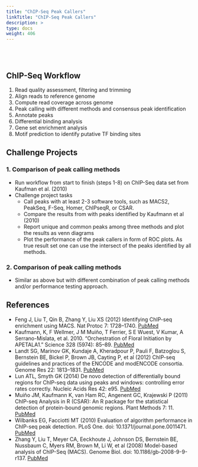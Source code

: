 ```yaml
---
title: "ChIP-Seq Peak Callers"
linkTitle: "ChIP-Seq Peak Callers"
description: >
type: docs
weight: 406
---
```


<br></br>

## ChIP-Seq Workflow  

1. Read quality assessment, filtering and trimming
2. Align reads to reference genome
3. Compute read coverage across genome
4. Peak calling with different methods and consensus peak identification
5. Annotate peaks
6. Differential binding analysis
7. Gene set enrichment analysis
8. Motif prediction to identify putative TF binding sites

## Challenge Projects

### 1. Comparison of peak calling methods

+ Run workflow from start to finish (steps 1-8) on ChIP-Seq data set from Kaufman et al. (2010)
+ Challenge project tasks
    + Call peaks with at least 2-3 software tools, such as MACS2, PeakSeq, F-Seq, Homer, ChIPseqR, or CSAR.
	+ Compare the results from with peaks identified by Kaufmann et al (2010)
	+ Report unique and common peaks among three methods and plot the results as venn diagrams
	+ Plot the performance of the peak callers in form of ROC plots. As true result set one can use the intersect of the peaks identified by all methods.

### 2. Comparison of peak calling methods

+ Similar as above but with different combination of peak calling methods and/or performance testing approach.

## References

+ Feng J, Liu T, Qin B, Zhang Y, Liu XS (2012) Identifying ChIP-seq enrichment using MACS. Nat Protoc 7: 1728–1740. [PubMed](https://pubmed.ncbi.nlm.nih.gov/22936215/)
+ Kaufmann, K, F Wellmer, J M Muiño, T Ferrier, S E Wuest, V Kumar, A Serrano-Mislata, et al. 2010. “Orchestration of Floral Initiation by APETALA1.” Science 328 (5974): 85–89. [PubMed](https://pubmed.ncbi.nlm.nih.gov/20360106/)
+ Landt SG, Marinov GK, Kundaje A, Kheradpour P, Pauli F, Batzoglou S, Bernstein BE, Bickel P, Brown JB, Cayting P, et al (2012) ChIP-seq guidelines and practices of the ENCODE and modENCODE consortia. Genome Res 22: 1813–1831. [PubMed](https://pubmed.ncbi.nlm.nih.gov/22955991/)
+ Lun ATL, Smyth GK (2014) De novo detection of differentially bound regions for ChIP-seq data using peaks and windows: controlling error rates correctly. Nucleic Acids Res 42: e95. [PubMed](https://pubmed.ncbi.nlm.nih.gov/24852250/)
+ Muiño JM, Kaufmann K, van Ham RC, Angenent GC, Krajewski P (2011) ChIP-seq Analysis in R (CSAR): An R package for the statistical detection of protein-bound genomic regions. Plant Methods 7: 11. [PubMed](https://pubmed.ncbi.nlm.nih.gov/21554688/)
+ Wilbanks EG, Facciotti MT (2010) Evaluation of algorithm performance in ChIP-seq peak detection. PLoS One. doi: 10.1371/journal.pone.0011471. [PubMed](https://pubmed.ncbi.nlm.nih.gov/20628599/)
+ Zhang Y, Liu T, Meyer CA, Eeckhoute J, Johnson DS, Bernstein BE, Nussbaum C, Myers RM, Brown M, Li W, et al (2008) Model-based analysis of ChIP-Seq (MACS). Genome Biol. doi: 10.1186/gb-2008-9-9-r137. [PubMed](https://pubmed.ncbi.nlm.nih.gov/18798982/)





